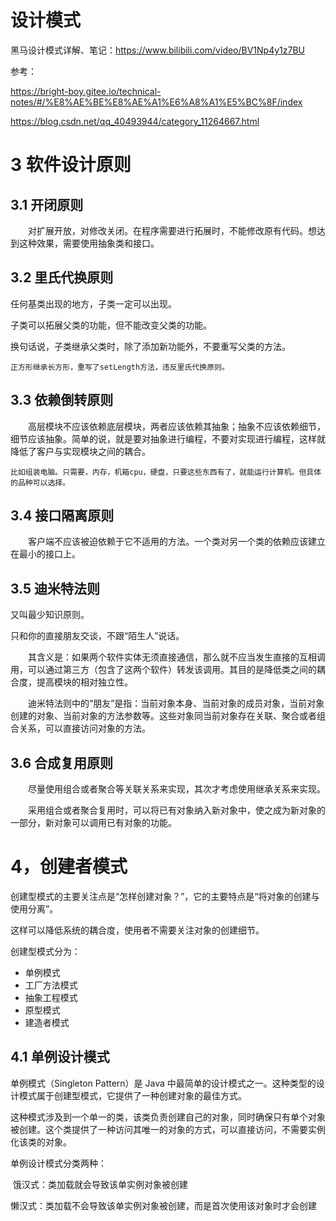 # 设计模式

黑马设计模式详解、笔记：https://www.bilibili.com/video/BV1Np4y1z7BU

参考：

https://bright-boy.gitee.io/technical-notes/#/%E8%AE%BE%E8%AE%A1%E6%A8%A1%E5%BC%8F/index

https://blog.csdn.net/qq_40493944/category_11264667.html

# 3 软件设计原则

## 3.1 开闭原则

  对扩展开放，对修改关闭。在程序需要进行拓展时，不能修改原有代码。想达到这种效果，需要使用抽象类和接口。

## 3.2 里氏代换原则

任何基类出现的地方，子类一定可以出现。

子类可以拓展父类的功能，但不能改变父类的功能。

换句话说，子类继承父类时，除了添加新功能外，不要重写父类的方法。

```
正方形继承长方形，重写了setLength方法，违反里氏代换原则。
```

## 3.3 依赖倒转原则

  高层模块不应该依赖底层模块，两者应该依赖其抽象；抽象不应该依赖细节，细节应该抽象。简单的说，就是要对抽象进行编程，不要对实现进行编程，这样就降低了客户与实现模块之间的耦合。

```
比如组装电脑。只需要，内存，机箱cpu，硬盘，只要这些东西有了，就能运行计算机。但具体的品种可以选择。
```

## 3.4 接口隔离原则

  客户端不应该被迫依赖于它不适用的方法。一个类对另一个类的依赖应该建立在最小的接口上。

## 3.5 迪米特法则

又叫最少知识原则。

只和你的直接朋友交谈，不跟“陌生人”说话。

  其含义是：如果两个软件实体无须直接通信，那么就不应当发生直接的互相调用，可以通过第三方（包含了这两个软件）转发该调用。其目的是降低类之间的耦合度，提高模块的相对独立性。

  迪米特法则中的“朋友”是指：当前对象本身、当前对象的成员对象，当前对象创建的对象、当前对象的方法参数等。这些对象同当前对象存在关联、聚合或者组合关系，可以直接访问对象的方法。

## 3.6 合成复用原则

  尽量使用组合或者聚合等关联关系来实现，其次才考虑使用继承关系来实现。

  采用组合或者聚合复用时，可以将已有对象纳入新对象中，使之成为新对象的一部分，新对象可以调用已有对象的功能。

# 4，创建者模式

创建型模式的主要关注点是“怎样创建对象？”，它的主要特点是“将对象的创建与使用分离”。

这样可以降低系统的耦合度，使用者不需要关注对象的创建细节。

创建型模式分为：

- 单例模式
- 工厂方法模式
- 抽象工程模式
- 原型模式
- 建造者模式

## 4.1 单例设计模式

单例模式（Singleton Pattern）是 Java 中最简单的设计模式之一。这种类型的设计模式属于创建型模式，它提供了一种创建对象的最佳方式。

这种模式涉及到一个单一的类，该类负责创建自己的对象，同时确保只有单个对象被创建。这个类提供了一种访问其唯一的对象的方式，可以直接访问，不需要实例化该类的对象。

单例设计模式分类两种：

​	饿汉式：类加载就会导致该单实例对象被创建	

​	懒汉式：类加载不会导致该单实例对象被创建，而是首次使用该对象时才会创建
